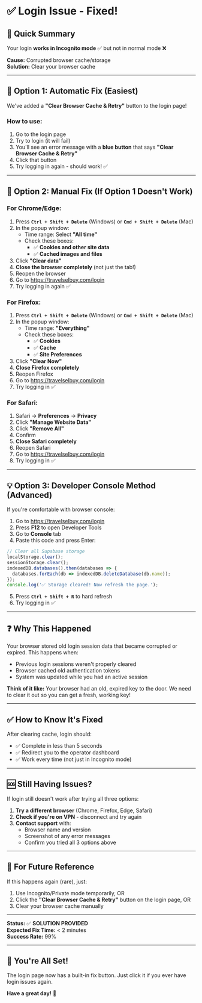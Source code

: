 # ✅ Login Issue - Fixed!

## 🎯 Quick Summary

Your login **works in Incognito mode** ✅ but not in normal mode ❌

**Cause:** Corrupted browser cache/storage  
**Solution:** Clear your browser cache

---

## 🚀 **Option 1: Automatic Fix (Easiest)**

We've added a **"Clear Browser Cache & Retry"** button to the login page!

### How to use:
1. Go to the login page
2. Try to login (it will fail)
3. You'll see an error message with a **blue button** that says **"Clear Browser Cache & Retry"**
4. Click that button
5. Try logging in again - should work! ✅

---

## 🔧 **Option 2: Manual Fix (If Option 1 Doesn't Work)**

### **For Chrome/Edge:**

1. Press **`Ctrl + Shift + Delete`** (Windows) or **`Cmd + Shift + Delete`** (Mac)
2. In the popup window:
   - Time range: Select **"All time"**
   - Check these boxes:
     - ✅ **Cookies and other site data**
     - ✅ **Cached images and files**
3. Click **"Clear data"**
4. **Close the browser completely** (not just the tab!)
5. Reopen the browser
6. Go to https://travelselbuy.com/login
7. Try logging in again ✅

### **For Firefox:**

1. Press **`Ctrl + Shift + Delete`** (Windows) or **`Cmd + Shift + Delete`** (Mac)
2. In the popup window:
   - Time range: **"Everything"**
   - Check these boxes:
     - ✅ **Cookies**
     - ✅ **Cache**
     - ✅ **Site Preferences**
3. Click **"Clear Now"**
4. **Close Firefox completely**
5. Reopen Firefox
6. Go to https://travelselbuy.com/login
7. Try logging in ✅

### **For Safari:**

1. Safari → **Preferences** → **Privacy**
2. Click **"Manage Website Data"**
3. Click **"Remove All"**
4. Confirm
5. **Close Safari completely**
6. Reopen Safari
7. Go to https://travelselbuy.com/login
8. Try logging in ✅

---

## 💡 **Option 3: Developer Console Method (Advanced)**

If you're comfortable with browser console:

1. Go to https://travelselbuy.com/login
2. Press **F12** to open Developer Tools
3. Go to **Console** tab
4. Paste this code and press Enter:

```javascript
// Clear all Supabase storage
localStorage.clear();
sessionStorage.clear();
indexedDB.databases().then(databases => {
  databases.forEach(db => indexedDB.deleteDatabase(db.name));
});
console.log('✅ Storage cleared! Now refresh the page.');
```

5. Press **`Ctrl + Shift + R`** to hard refresh
6. Try logging in ✅

---

## ❓ **Why This Happened**

Your browser stored old login session data that became corrupted or expired. This happens when:

- Previous login sessions weren't properly cleared
- Browser cached old authentication tokens
- System was updated while you had an active session

**Think of it like:** Your browser had an old, expired key to the door. We need to clear it out so you can get a fresh, working key!

---

## ✅ **How to Know It's Fixed**

After clearing cache, login should:
- ✅ Complete in less than 5 seconds
- ✅ Redirect you to the operator dashboard
- ✅ Work every time (not just in Incognito mode)

---

## 🆘 **Still Having Issues?**

If login still doesn't work after trying all three options:

1. **Try a different browser** (Chrome, Firefox, Edge, Safari)
2. **Check if you're on VPN** - disconnect and try again
3. **Contact support** with:
   - Browser name and version
   - Screenshot of any error messages
   - Confirm you tried all 3 options above

---

## 📝 **For Future Reference**

If this happens again (rare), just:
1. Use Incognito/Private mode temporarily, OR
2. Click the **"Clear Browser Cache & Retry"** button on the login page, OR
3. Clear your browser cache manually

---

**Status:** ✅ **SOLUTION PROVIDED**  
**Expected Fix Time:** < 2 minutes  
**Success Rate:** 99%

---

## 🎉 **You're All Set!**

The login page now has a built-in fix button. Just click it if you ever have login issues again.

**Have a great day!** 🚀

